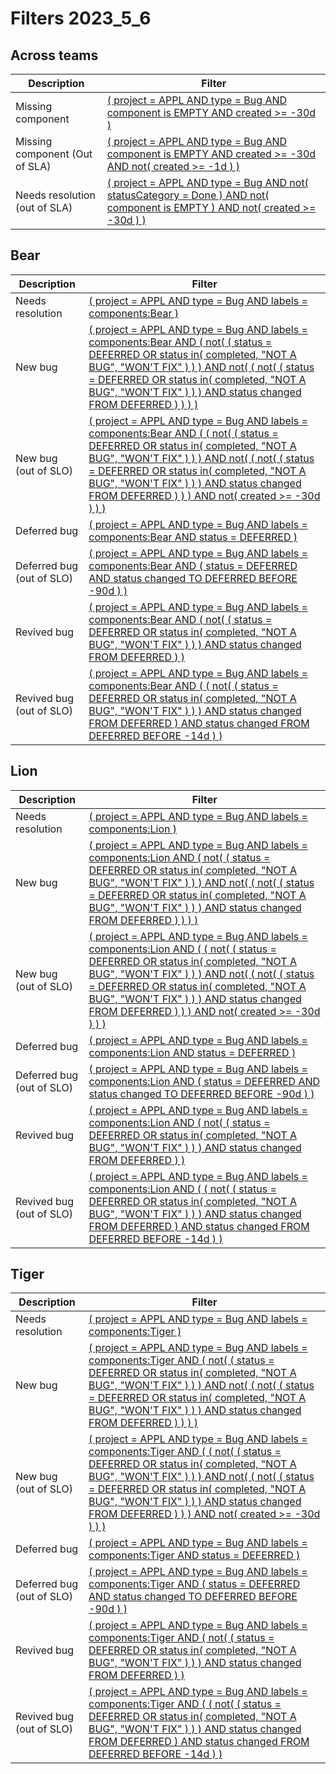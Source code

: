 # Filters 2023_5_6
## Across teams
| Description | Filter |
| --- | --- |
| Missing component | [( project = APPL AND type = Bug AND component is EMPTY AND created >= -30d )](https://acuitymd.atlassian.net/issues/?jql=(%20project%20=%20APPL%20AND%20type%20=%20Bug%20AND%20component%20is%20EMPTY%20AND%20created%20%3E=%20-30d%20)) |
| Missing component (Out of SLA) | [( project = APPL AND type = Bug AND component is EMPTY AND created >= -30d AND not( created >= -1d ) )](https://acuitymd.atlassian.net/issues/?jql=(%20project%20=%20APPL%20AND%20type%20=%20Bug%20AND%20component%20is%20EMPTY%20AND%20created%20%3E=%20-30d%20AND%20not(%20created%20%3E=%20-1d%20)%20)) |
| Needs resolution (out of SLA) | [( project = APPL AND type = Bug AND not( statusCategory = Done ) AND not( component is EMPTY ) AND not( created >= -30d ) )](https://acuitymd.atlassian.net/issues/?jql=(%20project%20=%20APPL%20AND%20type%20=%20Bug%20AND%20not(%20statusCategory%20=%20Done%20)%20AND%20not(%20component%20is%20EMPTY%20)%20AND%20not(%20created%20%3E=%20-30d%20)%20)) |

## Bear
| Description | Filter |
| --- | --- |
| Needs resolution | [( project = APPL AND type = Bug AND labels = components:Bear )](https://acuitymd.atlassian.net/issues/?jql=(%20project%20=%20APPL%20AND%20type%20=%20Bug%20AND%20labels%20=%20components:Bear%20)) |
| New bug | [( project = APPL AND type = Bug AND labels = components:Bear AND ( not( ( status = DEFERRED OR status in( completed, "NOT A BUG", "WON'T FIX" ) ) ) AND not( ( not( ( status = DEFERRED OR status in( completed, "NOT A BUG", "WON'T FIX" ) ) ) AND status changed FROM DEFERRED ) ) ) )](https://acuitymd.atlassian.net/issues/?jql=(%20project%20=%20APPL%20AND%20type%20=%20Bug%20AND%20labels%20=%20components:Bear%20AND%20(%20not(%20(%20status%20=%20DEFERRED%20OR%20status%20in(%20completed,%20%22NOT%20A%20BUG%22,%20%22WON'T%20FIX%22%20)%20)%20)%20AND%20not(%20(%20not(%20(%20status%20=%20DEFERRED%20OR%20status%20in(%20completed,%20%22NOT%20A%20BUG%22,%20%22WON'T%20FIX%22%20)%20)%20)%20AND%20status%20changed%20FROM%20DEFERRED%20)%20)%20)%20)) |
| New bug (out of SLO) | [( project = APPL AND type = Bug AND labels = components:Bear AND ( ( not( ( status = DEFERRED OR status in( completed, "NOT A BUG", "WON'T FIX" ) ) ) AND not( ( not( ( status = DEFERRED OR status in( completed, "NOT A BUG", "WON'T FIX" ) ) ) AND status changed FROM DEFERRED ) ) ) AND not( created >= -30d ) ) )](https://acuitymd.atlassian.net/issues/?jql=(%20project%20=%20APPL%20AND%20type%20=%20Bug%20AND%20labels%20=%20components:Bear%20AND%20(%20(%20not(%20(%20status%20=%20DEFERRED%20OR%20status%20in(%20completed,%20%22NOT%20A%20BUG%22,%20%22WON'T%20FIX%22%20)%20)%20)%20AND%20not(%20(%20not(%20(%20status%20=%20DEFERRED%20OR%20status%20in(%20completed,%20%22NOT%20A%20BUG%22,%20%22WON'T%20FIX%22%20)%20)%20)%20AND%20status%20changed%20FROM%20DEFERRED%20)%20)%20)%20AND%20not(%20created%20%3E=%20-30d%20)%20)%20)) |
| Deferred bug | [( project = APPL AND type = Bug AND labels = components:Bear AND status = DEFERRED )](https://acuitymd.atlassian.net/issues/?jql=(%20project%20=%20APPL%20AND%20type%20=%20Bug%20AND%20labels%20=%20components:Bear%20AND%20status%20=%20DEFERRED%20)) |
| Deferred bug (out of SLO) | [( project = APPL AND type = Bug AND labels = components:Bear AND ( status = DEFERRED AND status changed TO DEFERRED BEFORE -90d ) )](https://acuitymd.atlassian.net/issues/?jql=(%20project%20=%20APPL%20AND%20type%20=%20Bug%20AND%20labels%20=%20components:Bear%20AND%20(%20status%20=%20DEFERRED%20AND%20status%20changed%20TO%20DEFERRED%20BEFORE%20-90d%20)%20)) |
| Revived bug | [( project = APPL AND type = Bug AND labels = components:Bear AND ( not( ( status = DEFERRED OR status in( completed, "NOT A BUG", "WON'T FIX" ) ) ) AND status changed FROM DEFERRED ) )](https://acuitymd.atlassian.net/issues/?jql=(%20project%20=%20APPL%20AND%20type%20=%20Bug%20AND%20labels%20=%20components:Bear%20AND%20(%20not(%20(%20status%20=%20DEFERRED%20OR%20status%20in(%20completed,%20%22NOT%20A%20BUG%22,%20%22WON'T%20FIX%22%20)%20)%20)%20AND%20status%20changed%20FROM%20DEFERRED%20)%20)) |
| Revived bug (out of SLO) | [( project = APPL AND type = Bug AND labels = components:Bear AND ( ( not( ( status = DEFERRED OR status in( completed, "NOT A BUG", "WON'T FIX" ) ) ) AND status changed FROM DEFERRED ) AND status changed FROM DEFERRED BEFORE -14d ) )](https://acuitymd.atlassian.net/issues/?jql=(%20project%20=%20APPL%20AND%20type%20=%20Bug%20AND%20labels%20=%20components:Bear%20AND%20(%20(%20not(%20(%20status%20=%20DEFERRED%20OR%20status%20in(%20completed,%20%22NOT%20A%20BUG%22,%20%22WON'T%20FIX%22%20)%20)%20)%20AND%20status%20changed%20FROM%20DEFERRED%20)%20AND%20status%20changed%20FROM%20DEFERRED%20BEFORE%20-14d%20)%20)) |

## Lion
| Description | Filter |
| --- | --- |
| Needs resolution | [( project = APPL AND type = Bug AND labels = components:Lion )](https://acuitymd.atlassian.net/issues/?jql=(%20project%20=%20APPL%20AND%20type%20=%20Bug%20AND%20labels%20=%20components:Lion%20)) |
| New bug | [( project = APPL AND type = Bug AND labels = components:Lion AND ( not( ( status = DEFERRED OR status in( completed, "NOT A BUG", "WON'T FIX" ) ) ) AND not( ( not( ( status = DEFERRED OR status in( completed, "NOT A BUG", "WON'T FIX" ) ) ) AND status changed FROM DEFERRED ) ) ) )](https://acuitymd.atlassian.net/issues/?jql=(%20project%20=%20APPL%20AND%20type%20=%20Bug%20AND%20labels%20=%20components:Lion%20AND%20(%20not(%20(%20status%20=%20DEFERRED%20OR%20status%20in(%20completed,%20%22NOT%20A%20BUG%22,%20%22WON'T%20FIX%22%20)%20)%20)%20AND%20not(%20(%20not(%20(%20status%20=%20DEFERRED%20OR%20status%20in(%20completed,%20%22NOT%20A%20BUG%22,%20%22WON'T%20FIX%22%20)%20)%20)%20AND%20status%20changed%20FROM%20DEFERRED%20)%20)%20)%20)) |
| New bug (out of SLO) | [( project = APPL AND type = Bug AND labels = components:Lion AND ( ( not( ( status = DEFERRED OR status in( completed, "NOT A BUG", "WON'T FIX" ) ) ) AND not( ( not( ( status = DEFERRED OR status in( completed, "NOT A BUG", "WON'T FIX" ) ) ) AND status changed FROM DEFERRED ) ) ) AND not( created >= -30d ) ) )](https://acuitymd.atlassian.net/issues/?jql=(%20project%20=%20APPL%20AND%20type%20=%20Bug%20AND%20labels%20=%20components:Lion%20AND%20(%20(%20not(%20(%20status%20=%20DEFERRED%20OR%20status%20in(%20completed,%20%22NOT%20A%20BUG%22,%20%22WON'T%20FIX%22%20)%20)%20)%20AND%20not(%20(%20not(%20(%20status%20=%20DEFERRED%20OR%20status%20in(%20completed,%20%22NOT%20A%20BUG%22,%20%22WON'T%20FIX%22%20)%20)%20)%20AND%20status%20changed%20FROM%20DEFERRED%20)%20)%20)%20AND%20not(%20created%20%3E=%20-30d%20)%20)%20)) |
| Deferred bug | [( project = APPL AND type = Bug AND labels = components:Lion AND status = DEFERRED )](https://acuitymd.atlassian.net/issues/?jql=(%20project%20=%20APPL%20AND%20type%20=%20Bug%20AND%20labels%20=%20components:Lion%20AND%20status%20=%20DEFERRED%20)) |
| Deferred bug (out of SLO) | [( project = APPL AND type = Bug AND labels = components:Lion AND ( status = DEFERRED AND status changed TO DEFERRED BEFORE -90d ) )](https://acuitymd.atlassian.net/issues/?jql=(%20project%20=%20APPL%20AND%20type%20=%20Bug%20AND%20labels%20=%20components:Lion%20AND%20(%20status%20=%20DEFERRED%20AND%20status%20changed%20TO%20DEFERRED%20BEFORE%20-90d%20)%20)) |
| Revived bug | [( project = APPL AND type = Bug AND labels = components:Lion AND ( not( ( status = DEFERRED OR status in( completed, "NOT A BUG", "WON'T FIX" ) ) ) AND status changed FROM DEFERRED ) )](https://acuitymd.atlassian.net/issues/?jql=(%20project%20=%20APPL%20AND%20type%20=%20Bug%20AND%20labels%20=%20components:Lion%20AND%20(%20not(%20(%20status%20=%20DEFERRED%20OR%20status%20in(%20completed,%20%22NOT%20A%20BUG%22,%20%22WON'T%20FIX%22%20)%20)%20)%20AND%20status%20changed%20FROM%20DEFERRED%20)%20)) |
| Revived bug (out of SLO) | [( project = APPL AND type = Bug AND labels = components:Lion AND ( ( not( ( status = DEFERRED OR status in( completed, "NOT A BUG", "WON'T FIX" ) ) ) AND status changed FROM DEFERRED ) AND status changed FROM DEFERRED BEFORE -14d ) )](https://acuitymd.atlassian.net/issues/?jql=(%20project%20=%20APPL%20AND%20type%20=%20Bug%20AND%20labels%20=%20components:Lion%20AND%20(%20(%20not(%20(%20status%20=%20DEFERRED%20OR%20status%20in(%20completed,%20%22NOT%20A%20BUG%22,%20%22WON'T%20FIX%22%20)%20)%20)%20AND%20status%20changed%20FROM%20DEFERRED%20)%20AND%20status%20changed%20FROM%20DEFERRED%20BEFORE%20-14d%20)%20)) |

## Tiger
| Description | Filter |
| --- | --- |
| Needs resolution | [( project = APPL AND type = Bug AND labels = components:Tiger )](https://acuitymd.atlassian.net/issues/?jql=(%20project%20=%20APPL%20AND%20type%20=%20Bug%20AND%20labels%20=%20components:Tiger%20)) |
| New bug | [( project = APPL AND type = Bug AND labels = components:Tiger AND ( not( ( status = DEFERRED OR status in( completed, "NOT A BUG", "WON'T FIX" ) ) ) AND not( ( not( ( status = DEFERRED OR status in( completed, "NOT A BUG", "WON'T FIX" ) ) ) AND status changed FROM DEFERRED ) ) ) )](https://acuitymd.atlassian.net/issues/?jql=(%20project%20=%20APPL%20AND%20type%20=%20Bug%20AND%20labels%20=%20components:Tiger%20AND%20(%20not(%20(%20status%20=%20DEFERRED%20OR%20status%20in(%20completed,%20%22NOT%20A%20BUG%22,%20%22WON'T%20FIX%22%20)%20)%20)%20AND%20not(%20(%20not(%20(%20status%20=%20DEFERRED%20OR%20status%20in(%20completed,%20%22NOT%20A%20BUG%22,%20%22WON'T%20FIX%22%20)%20)%20)%20AND%20status%20changed%20FROM%20DEFERRED%20)%20)%20)%20)) |
| New bug (out of SLO) | [( project = APPL AND type = Bug AND labels = components:Tiger AND ( ( not( ( status = DEFERRED OR status in( completed, "NOT A BUG", "WON'T FIX" ) ) ) AND not( ( not( ( status = DEFERRED OR status in( completed, "NOT A BUG", "WON'T FIX" ) ) ) AND status changed FROM DEFERRED ) ) ) AND not( created >= -30d ) ) )](https://acuitymd.atlassian.net/issues/?jql=(%20project%20=%20APPL%20AND%20type%20=%20Bug%20AND%20labels%20=%20components:Tiger%20AND%20(%20(%20not(%20(%20status%20=%20DEFERRED%20OR%20status%20in(%20completed,%20%22NOT%20A%20BUG%22,%20%22WON'T%20FIX%22%20)%20)%20)%20AND%20not(%20(%20not(%20(%20status%20=%20DEFERRED%20OR%20status%20in(%20completed,%20%22NOT%20A%20BUG%22,%20%22WON'T%20FIX%22%20)%20)%20)%20AND%20status%20changed%20FROM%20DEFERRED%20)%20)%20)%20AND%20not(%20created%20%3E=%20-30d%20)%20)%20)) |
| Deferred bug | [( project = APPL AND type = Bug AND labels = components:Tiger AND status = DEFERRED )](https://acuitymd.atlassian.net/issues/?jql=(%20project%20=%20APPL%20AND%20type%20=%20Bug%20AND%20labels%20=%20components:Tiger%20AND%20status%20=%20DEFERRED%20)) |
| Deferred bug (out of SLO) | [( project = APPL AND type = Bug AND labels = components:Tiger AND ( status = DEFERRED AND status changed TO DEFERRED BEFORE -90d ) )](https://acuitymd.atlassian.net/issues/?jql=(%20project%20=%20APPL%20AND%20type%20=%20Bug%20AND%20labels%20=%20components:Tiger%20AND%20(%20status%20=%20DEFERRED%20AND%20status%20changed%20TO%20DEFERRED%20BEFORE%20-90d%20)%20)) |
| Revived bug | [( project = APPL AND type = Bug AND labels = components:Tiger AND ( not( ( status = DEFERRED OR status in( completed, "NOT A BUG", "WON'T FIX" ) ) ) AND status changed FROM DEFERRED ) )](https://acuitymd.atlassian.net/issues/?jql=(%20project%20=%20APPL%20AND%20type%20=%20Bug%20AND%20labels%20=%20components:Tiger%20AND%20(%20not(%20(%20status%20=%20DEFERRED%20OR%20status%20in(%20completed,%20%22NOT%20A%20BUG%22,%20%22WON'T%20FIX%22%20)%20)%20)%20AND%20status%20changed%20FROM%20DEFERRED%20)%20)) |
| Revived bug (out of SLO) | [( project = APPL AND type = Bug AND labels = components:Tiger AND ( ( not( ( status = DEFERRED OR status in( completed, "NOT A BUG", "WON'T FIX" ) ) ) AND status changed FROM DEFERRED ) AND status changed FROM DEFERRED BEFORE -14d ) )](https://acuitymd.atlassian.net/issues/?jql=(%20project%20=%20APPL%20AND%20type%20=%20Bug%20AND%20labels%20=%20components:Tiger%20AND%20(%20(%20not(%20(%20status%20=%20DEFERRED%20OR%20status%20in(%20completed,%20%22NOT%20A%20BUG%22,%20%22WON'T%20FIX%22%20)%20)%20)%20AND%20status%20changed%20FROM%20DEFERRED%20)%20AND%20status%20changed%20FROM%20DEFERRED%20BEFORE%20-14d%20)%20)) |

